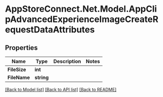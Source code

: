 # AppStoreConnect.Net.Model.AppClipAdvancedExperienceImageCreateRequestDataAttributes

## Properties

Name | Type | Description | Notes
------------ | ------------- | ------------- | -------------
**FileSize** | **int** |  | 
**FileName** | **string** |  | 

[[Back to Model list]](../README.md#documentation-for-models) [[Back to API list]](../README.md#documentation-for-api-endpoints) [[Back to README]](../README.md)

